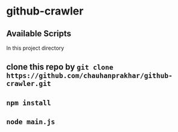 # github-crawler

## Available Scripts

In this project directory

## clone this repo by `git clone https://github.com/chauhanprakhar/github-crawler.git`
## `npm install`
## `node main.js`

